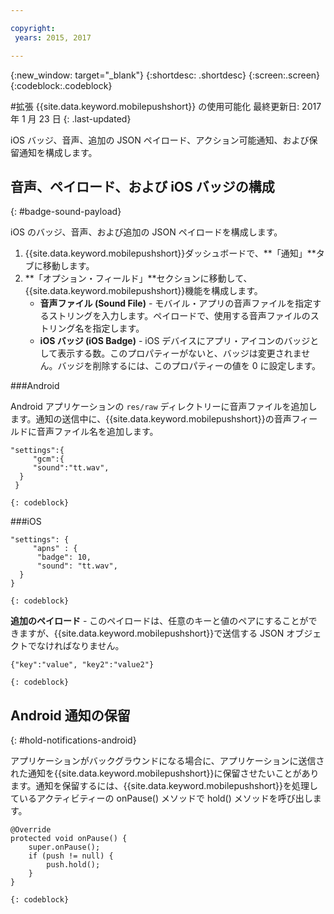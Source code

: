 ```yaml
---

copyright:
 years: 2015, 2017

---
```


{:new_window: target="_blank"}
{:shortdesc: .shortdesc}
{:screen:.screen}
{:codeblock:.codeblock}

#拡張 {{site.data.keyword.mobilepushshort}} の使用可能化
最終更新日: 2017 年 1 月 23 日
{: .last-updated}

iOS バッジ、音声、追加の JSON ペイロード、アクション可能通知、および保留通知を構成します。

## 音声、ペイロード、および iOS バッジの構成
{: #badge-sound-payload}

iOS のバッジ、音声、および追加の JSON ペイロードを構成します。

1. {{site.data.keyword.mobilepushshort}}ダッシュボードで、**「通知」**タブに移動します。
2. **「オプション・フィールド」**セクションに移動して、{{site.data.keyword.mobilepushshort}}機能を構成します。 
	- **音声ファイル (Sound File)** - モバイル・アプリの音声ファイルを指定するストリングを入力します。ペイロードで、使用する音声ファイルのストリング名を指定します。
	- **iOS バッジ (iOS Badge)** - iOS デバイスにアプリ・アイコンのバッジとして表示する数。このプロパティーがないと、バッジは変更されません。バッジを削除するには、このプロパティーの値を 0 に設定します。
	
###Android

Android アプリケーションの `res/raw` ディレクトリーに音声ファイルを追加します。通知の送信中に、{{site.data.keyword.mobilepushshort}}の音声フィールドに音声ファイル名を追加します。

```
"settings":{
     "gcm":{
     "sound":"tt.wav",
  }
 }  
```
    {: codeblock}	
	
###iOS

```
"settings": {
     "apns" : {
      "badge": 10,
      "sound": "tt.wav",
  }
}
``` 
	{: codeblock}
		
**追加のペイロード** - このペイロードは、任意のキーと値のペアにすることができますが、{{site.data.keyword.mobilepushshort}}で送信する JSON オブジェクトでなければなりません。 

```
{"key":"value", "key2":"value2"}
```
	{: codeblock}

## Android 通知の保留 
{: #hold-notifications-android}

アプリケーションがバックグラウンドになる場合に、アプリケーションに送信された通知を{{site.data.keyword.mobilepushshort}}に保留させたいことがあります。通知を保留するには、{{site.data.keyword.mobilepushshort}}を処理しているアクティビティーの onPause() メソッドで hold() メソッドを呼び出します。

```
@Override
protected void onPause() {
    super.onPause();
    if (push != null) {
        push.hold();
    }
} 
```
	{: codeblock}

    
